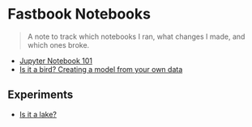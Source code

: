 # Fastbook Notebooks

> A note to track which notebooks I ran, what changes I made, and which ones broke.

- [Jupyter Notebook 101](01-kaggle-jupyter-notebook-101.ipynb)
- [Is it a bird? Creating a model from your own data](01-is-it-a-bird-creating-a-model-from-your-own-data.ipynb)

## Experiments

- [Is it a lake?](01-is-it-a-lake.ipynb)
